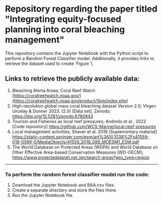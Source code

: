 # Repository regarding the paper titled "Integrating equity-focused planning into coral bleaching management"
 This repository contains the Jupyter Notebook with the Python script to perform a Random Forest Classifier model. Additionally, it provides links to retrieve the dataset used to create 'Figure 1,

## Links to retrieve the publicly available data: 
1. Bleaching Alerta Areas; Coral Reef Watch [https://coralreefwatch.noaa.gov/](https://coralreefwatch.noaa.gov/product/5km/index.php)
2. High-resolution global mass coral bleaching dataset Version 2.0; Virgen Urcelay & Donner 2023. (2.0) [Data set]. Zenodo. https://doi.org/10.5281/zenodo.6780843
3. Tourism and Fisheries as local reef pressures; Andrello et al., 2022 [Code repository] https://github.com/WCS-Marine/local-reef-pressures 
4. Local management activities; Shaver et al. 2018 [Suplementary material] https://static-content.springer.com/esm/art%3A10.1038%2Fs41559-018-0589-0/MediaObjects/41559_2018_589_MOESM1_ESM.pdf
5. The World Database on Protected Areas (WDPA) and World Database on Other Effective Area-based Conservation Measures (WD-OECM); https://www.protectedplanet.net./en/search-areas?geo_type=region
---
### To perform the random forest classifier model run the code:
1. Download the Jupyter Notebook and BAA.csv files.
2. Create a separate directory and store the files there.
3. Run the Jupyter Notebook file.
